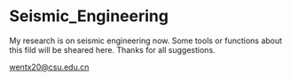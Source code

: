 # Seismic_Engineering
My research is on seismic engineering now.
Some tools or functions about this fild will be sheared here.
Thanks for all suggestions.

wentx20@csu.edu.cn
